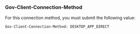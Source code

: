 ### Gov-Client-Connection-Method

For this connection method, you must submit the following value:  

<pre><code>Gov-Client-Connection-Method: DESKTOP_APP_DIRECT</code></pre>
